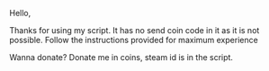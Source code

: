 Hello,

Thanks for using my script. It has no send coin code in it as it is not possible.
Follow the instructions provided for maximum experience

Wanna donate? Donate me in coins, steam id is in the script.
